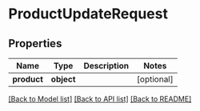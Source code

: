 # ProductUpdateRequest

## Properties
Name | Type | Description | Notes
------------ | ------------- | ------------- | -------------
**product** | **object** |  | [optional] 

[[Back to Model list]](../README.md#documentation-for-models) [[Back to API list]](../README.md#documentation-for-api-endpoints) [[Back to README]](../README.md)


